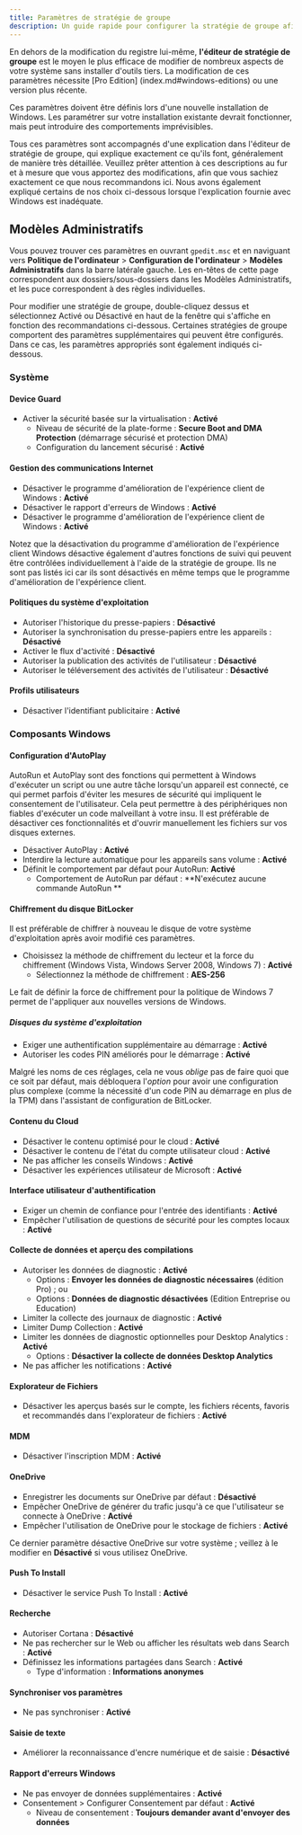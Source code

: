 ```yaml
---
title: Paramètres de stratégie de groupe
description: Un guide rapide pour configurer la stratégie de groupe afin de rendre Windows un peu plus respectueux de la vie privée.
---
```


En dehors de la modification du registre lui-même, **l'éditeur de stratégie de groupe** est le moyen le plus efficace de modifier de nombreux aspects de votre système sans installer d'outils tiers. La modification de ces paramètres nécessite [Pro Edition] (index.md#windows-editions) ou une version plus récente.

Ces paramètres doivent être définis lors d'une nouvelle installation de Windows. Les paramétrer sur votre installation existante devrait fonctionner, mais peut introduire des comportements imprévisibles.

Tous ces paramètres sont accompagnés d'une explication dans l'éditeur de stratégie de groupe, qui explique exactement ce qu'ils font, généralement de manière très détaillée. Veuillez prêter attention à ces descriptions au fur et à mesure que vous apportez des modifications, afin que vous sachiez exactement ce que nous recommandons ici. Nous avons également expliqué certains de nos choix ci-dessous lorsque l'explication fournie avec Windows est inadéquate.

## Modèles Administratifs

Vous pouvez trouver ces paramètres en ouvrant `gpedit.msc` et en naviguant vers **Politique de l'ordinateur** > **Configuration de l'ordinateur** > **Modèles Administratifs** dans la barre latérale gauche. Les en-têtes de cette page correspondent aux dossiers/sous-dossiers dans les Modèles Administratifs, et les puce correspondent à des règles individuelles.

Pour modifier une stratégie de groupe, double-cliquez dessus et sélectionnez Activé ou Désactivé en haut de la fenêtre qui s'affiche en fonction des recommandations ci-dessous. Certaines stratégies de groupe comportent des paramètres supplémentaires qui peuvent être configurés. Dans ce cas, les paramètres appropriés sont également indiqués ci-dessous.

### Système

#### Device Guard

- Activer la sécurité basée sur la virtualisation : **Activé**
     - Niveau de sécurité de la plate-forme : **Secure Boot and DMA Protection** (démarrage sécurisé et protection DMA)
     - Configuration du lancement sécurisé : **Activé**

#### Gestion des communications Internet

- Désactiver le programme d'amélioration de l'expérience client de Windows : **Activé**
- Désactiver le rapport d'erreurs de Windows : **Activé**
- Désactiver le programme d'amélioration de l'expérience client de Windows : **Activé**

Notez que la désactivation du programme d'amélioration de l'expérience client Windows désactive également d'autres fonctions de suivi qui peuvent être contrôlées individuellement à l'aide de la stratégie de groupe. Ils ne sont pas listés ici car ils sont désactivés en même temps que le programme d'amélioration de l'expérience client.

#### Politiques du système d'exploitation

- Autoriser l'historique du presse-papiers : **Désactivé**
- Autoriser la synchronisation du presse-papiers entre les appareils : **Désactivé**
- Activer le flux d'activité : **Désactivé**
- Autoriser la publication des activités de l'utilisateur : **Désactivé**
- Autoriser le téléversement des activités de l'utilisateur : **Désactivé**

#### Profils utilisateurs

- Désactiver l'identifiant publicitaire : **Activé**

### Composants Windows

#### Configuration d'AutoPlay

AutoRun et AutoPlay sont des fonctions qui permettent à Windows d'exécuter un script ou une autre tâche lorsqu'un appareil est connecté, ce qui permet parfois d'éviter les mesures de sécurité qui impliquent le consentement de l'utilisateur. Cela peut permettre à des périphériques non fiables d'exécuter un code malveillant à votre insu. Il est préférable de désactiver ces fonctionnalités et d'ouvrir manuellement les fichiers sur vos disques externes.

- Désactiver AutoPlay : **Activé**
- Interdire la lecture automatique pour les appareils sans volume : **Activé**
- Définit le comportement par défaut pour AutoRun: **Activé**
     - Comportement de AutoRun par défaut : \*\*N'exécutez aucune commande AutoRun \*\*

#### Chiffrement du disque BitLocker

Il est préférable de chiffrer à nouveau le disque de votre système d'exploitation après avoir modifié ces paramètres.

- Choisissez la méthode de chiffrement du lecteur et la force du chiffrement (Windows Vista, Windows Server 2008, Windows 7) : **Activé**
     - Sélectionnez la méthode de chiffrement : **AES-256**

Le fait de définir la force de chiffrement pour la politique de Windows 7 permet de l'appliquer aux nouvelles versions de Windows.

##### Disques du système d'exploitation

- Exiger une authentification supplémentaire au démarrage : **Activé**
- Autoriser les codes PIN améliorés pour le démarrage : **Activé**

Malgré les noms de ces réglages, cela ne vous _oblige_ pas de faire quoi que ce soit par défaut, mais débloquera l'_option_ pour avoir une configuration plus complexe (comme la nécessité d'un code PIN au démarrage en plus de la TPM) dans l'assistant de configuration de BitLocker.

#### Contenu du Cloud

- Désactiver le contenu optimisé pour le cloud : **Activé**
- Désactiver le contenu de l'état du compte utilisateur cloud : **Activé**
- Ne pas afficher les conseils Windows : **Activé**
- Désactiver les expériences utilisateur de Microsoft : **Activé**

#### Interface utilisateur d'authentification

- Exiger un chemin de confiance pour l'entrée des identifiants : **Activé**
- Empêcher l'utilisation de questions de sécurité pour les comptes locaux : **Activé**

#### Collecte de données et aperçu des compilations

- Autoriser les données de diagnostic : **Activé**
     - Options : **Envoyer les données de diagnostic nécessaires** (édition Pro) ; ou
     - Options : **Données de diagnostic désactivées** (Edition Entreprise ou Education)
- Limiter la collecte des journaux de diagnostic : **Activé**
- Limiter Dump Collection : **Activé**
- Limiter les données de diagnostic optionnelles pour Desktop Analytics : **Activé**
     - Options : **Désactiver la collecte de données Desktop Analytics**
- Ne pas afficher les notifications : **Activé**

#### Explorateur de Fichiers

- Désactiver les aperçus basés sur le compte, les fichiers récents, favoris et recommandés dans l'explorateur de fichiers : **Activé**

#### MDM

- Désactiver l'inscription MDM : **Activé**

#### OneDrive

- Enregistrer les documents sur OneDrive par défaut : **Désactivé**
- Empêcher OneDrive de générer du trafic jusqu'à ce que l'utilisateur se connecte à OneDrive : **Activé**
- Empêcher l'utilisation de OneDrive pour le stockage de fichiers : **Activé**

Ce dernier paramètre désactive OneDrive sur votre système ; veillez à le modifier en **Désactivé** si vous utilisez OneDrive.

#### Push To Install

- Désactiver le service Push To Install : **Activé**

#### Recherche

- Autoriser Cortana : **Désactivé**
- Ne pas rechercher sur le Web ou afficher les résultats web dans Search : **Activé**
- Définissez les informations partagées dans Search : **Activé**
     - Type d'information : **Informations anonymes**

#### Synchroniser vos paramètres

- Ne pas synchroniser : **Activé**

#### Saisie de texte

- Améliorer la reconnaissance d'encre numérique et de saisie : **Désactivé**

#### Rapport d'erreurs Windows

- Ne pas envoyer de données supplémentaires : **Activé**
- Consentement > Configurer Consentement par défaut : **Activé**
     - Niveau de consentement : **Toujours demander avant d'envoyer des données**
